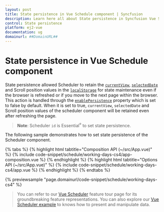 ```yaml
---
layout: post
title: State persistence in Vue Schedule component | Syncfusion
description: Learn here all about State persistence in Syncfusion Vue Schedule component of Syncfusion Essential JS 2 and more.
control: State persistence 
platform: ej2-vue
documentation: ug
domainurl: ##DomainURL##
---
```


# State persistence in Vue Schedule component

State persistence allowed Scheduler to retain the [`currentView`](https://ej2.syncfusion.com/vue/documentation/api/schedule/#currentview), [`selectedDate`](https://ej2.syncfusion.com/vue/documentation/api/schedule/#selecteddate) and Scroll position values in the [`localStorage`](https://www.w3schools.com/html/html5_webstorage.asp#) for state maintenance even if the browser is refreshed or if you move to the next page within the browser. This action is handled through the [`enablePersistence`](https://ej2.syncfusion.com/vue/documentation/api/schedule/#enablepersistence) property which is set to false by default. When it is set to true, `currentView`, `selectedDate` and Scroll position values of the scheduler component will be retained even after refreshing the page.

> **Note**: Scheduler `id` is Essential<sup style="font-size:70%">&reg;</sup> to set state persistence.

The following sample demonstrates how to set state persistence of the Scheduler component.

{% tabs %}
{% highlight html tabtitle="Composition API (~/src/App.vue)" %}
{% include code-snippet/schedule/working-days-cs4/app-composition.vue %}
{% endhighlight %}
{% highlight html tabtitle="Options API (~/src/App.vue)" %}
{% include code-snippet/schedule/working-days-cs4/app.vue %}
{% endhighlight %}
{% endtabs %}
        
{% previewsample "page.domainurl/code-snippet/schedule/working-days-cs4" %}

> You can refer to our [Vue Scheduler](https://www.syncfusion.com/vue-components/vue-scheduler) feature tour page for its groundbreaking feature representations. You can also explore our [Vue Scheduler example](https://ej2.syncfusion.com/vue/demos/#/material/schedule/overview.html) to knows how to present and manipulate data.